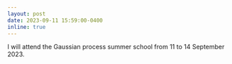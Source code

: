 ```yaml
---
layout: post
date: 2023-09-11 15:59:00-0400
inline: true
---
```


I will attend the Gaussian process summer school from 11 to 14 September 2023.
